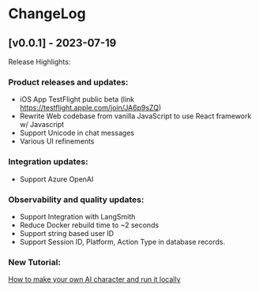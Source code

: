 # ChangeLog

## [v0.0.1] - 2023-07-19

Release Highlights:

### Product releases and updates:

- iOS App TestFlight public beta (link https://testflight.apple.com/join/JA6p9sZQ)
- Rewrite Web codebase from vanilla JavaScript to use React framework w/ Javascript
- Support Unicode in chat messages
- Various UI refinements

### Integration updates:

- Support Azure OpenAI

### Observability and quality updates:

- Support Integration with LangSmith
- Reduce Docker rebuild time to ~2 seconds
- Support string based user ID
- Support Session ID, Platform, Action Type in database records.

### New Tutorial:

[How to make your own AI character and run it locally](https://youtu.be/meg5Q8vdWeQ)
